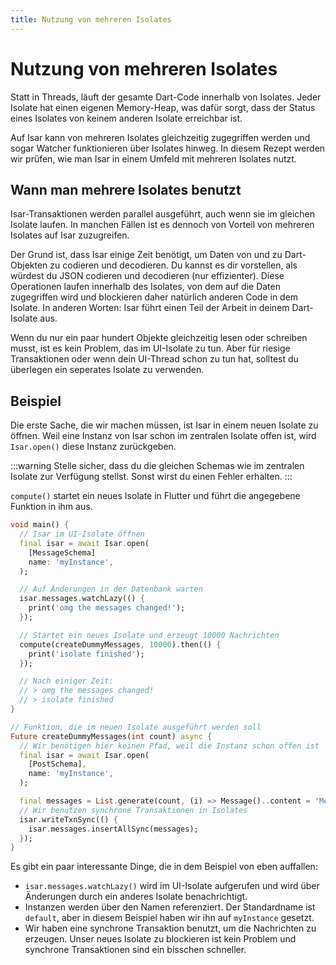 ```yaml
---
title: Nutzung von mehreren Isolates
---
```


# Nutzung von mehreren Isolates

Statt in Threads, läuft der gesamte Dart-Code innerhalb von Isolates. Jeder Isolate hat einen eigenen Memory-Heap, was dafür sorgt, dass der Status eines Isolates von keinem anderen Isolate erreichbar ist.

Auf Isar kann von mehreren Isolates gleichzeitig zugegriffen werden und sogar Watcher funktionieren über Isolates hinweg. In diesem Rezept werden wir prüfen, wie man Isar in einem Umfeld mit mehreren Isolates nutzt.

## Wann man mehrere Isolates benutzt

Isar-Transaktionen werden parallel ausgeführt, auch wenn sie im gleichen Isolate laufen. In manchen Fällen ist es dennoch von Vorteil von mehreren Isolates auf Isar zuzugreifen.

Der Grund ist, dass Isar einige Zeit benötigt, um Daten von und zu Dart-Objekten zu codieren und decodieren. Du kannst es dir vorstellen, als würdest du JSON codieren und decodieren (nur effizienter). Diese Operationen laufen innerhalb des Isolates, von dem auf die Daten zugegriffen wird und blockieren daher natürlich anderen Code in dem Isolate. In anderen Worten: Isar führt einen Teil der Arbeit in deinem Dart-Isolate aus.

Wenn du nur ein paar hundert Objekte gleichzeitig lesen oder schreiben musst, ist es kein Problem, das im UI-Isolate zu tun. Aber für riesige Transaktionen oder wenn dein UI-Thread schon zu tun hat, solltest du überlegen ein seperates Isolate zu verwenden.

## Beispiel

Die erste Sache, die wir machen müssen, ist Isar in einem neuen Isolate zu öffnen. Weil eine Instanz von Isar schon im zentralen Isolate offen ist, wird `Isar.open()` diese Instanz zurückgeben.

:::warning
Stelle sicher, dass du die gleichen Schemas wie im zentralen Isolate zur Verfügung stellst. Sonst wirst du einen Fehler erhalten.
:::

`compute()` startet ein neues Isolate in Flutter und führt die angegebene Funktion in ihm aus.

```dart
void main() {
  // Isar im UI-Isolate öffnen
  final isar = await Isar.open(
    [MessageSchema]
    name: 'myInstance',
  );

  // Auf Änderungen in der Datenbank warten
  isar.messages.watchLazy(() {
    print('omg the messages changed!');
  });

  // Startet ein neues Isolate und erzeugt 10000 Nachrichten
  compute(createDummyMessages, 10000).then(() {
    print('isolate finished');
  });

  // Nach einiger Zeit:
  // > omg the messages changed!
  // > isolate finished
}

// Funktion, die im neuen Isolate ausgeführt werden soll
Future createDummyMessages(int count) async {
  // Wir benötigen hier keinen Pfad, weil die Instanz schon offen ist
  final isar = await Isar.open(
    [PostSchema],
    name: 'myInstance',
  );

  final messages = List.generate(count, (i) => Message()..content = 'Message $i');
  // Wir benutzen synchrone Transaktionen in Isolates
  isar.writeTxnSync(() {
    isar.messages.insertAllSync(messages);
  });
}
```

Es gibt ein paar interessante Dinge, die in dem Beispiel von eben auffallen:

- `isar.messages.watchLazy()` wird im UI-Isolate aufgerufen und wird über Änderungen durch ein anderes Isolate benachrichtigt.
- Instanzen werden über den Namen referenziert. Der Standardname ist `default`, aber in diesem Beispiel haben wir ihn auf `myInstance` gesetzt.
- Wir haben eine synchrone Transaktion benutzt, um die Nachrichten zu erzeugen. Unser neues Isolate zu blockieren ist kein Problem und synchrone Transaktionen sind ein bisschen schneller.
